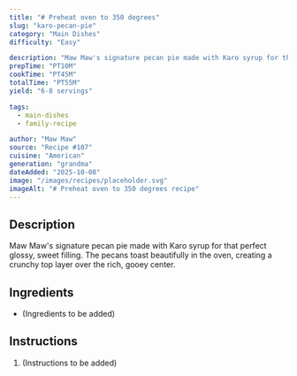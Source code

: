 ```yaml
---
title: "# Preheat oven to 350 degrees"
slug: "karo-pecan-pie"
category: "Main Dishes"
difficulty: "Easy"

description: "Maw Maw's signature pecan pie made with Karo syrup for that perfect glossy, sweet filling. The pecans toast beautifully in the oven, creating a crunchy top layer over the rich, gooey center."
prepTime: "PT10M"
cookTime: "PT45M"
totalTime: "PT55M"
yield: "6-8 servings"

tags:
  - main-dishes
  - family-recipe

author: "Maw Maw"
source: "Recipe #107"
cuisine: "American"
generation: "grandma"
dateAdded: "2025-10-08"
image: "/images/recipes/placeholder.svg"
imageAlt: "# Preheat oven to 350 degrees recipe"
---
```


## Description

Maw Maw's signature pecan pie made with Karo syrup for that perfect glossy, sweet filling. The pecans toast beautifully in the oven, creating a crunchy top layer over the rich, gooey center.

## Ingredients

- (Ingredients to be added)

## Instructions

1. (Instructions to be added)